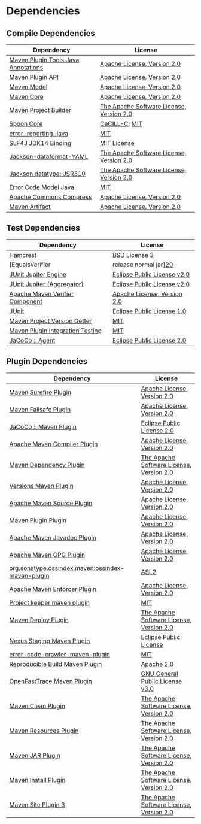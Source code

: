 <!-- @formatter:off -->
# Dependencies

## Compile Dependencies

| Dependency                               | License                                       |
| ---------------------------------------- | --------------------------------------------- |
| [Maven Plugin Tools Java Annotations][0] | [Apache License, Version 2.0][1]              |
| [Maven Plugin API][2]                    | [Apache License, Version 2.0][1]              |
| [Maven Model][4]                         | [Apache License, Version 2.0][1]              |
| [Maven Core][6]                          | [Apache License, Version 2.0][1]              |
| [Maven Project Builder][8]               | [The Apache Software License, Version 2.0][9] |
| [Spoon Core][10]                         | [CeCILL-C][11]; [MIT][12]                     |
| [error-reporting-java][13]               | [MIT][12]                                     |
| [SLF4J JDK14 Binding][15]                | [MIT License][16]                             |
| [Jackson-dataformat-YAML][17]            | [The Apache Software License, Version 2.0][9] |
| [Jackson datatype: JSR310][19]           | [The Apache Software License, Version 2.0][9] |
| [Error Code Model Java][21]              | [MIT][12]                                     |
| [Apache Commons Compress][23]            | [Apache License, Version 2.0][1]              |
| [Maven Artifact][25]                     | [Apache License, Version 2.0][1]              |

## Test Dependencies

| Dependency                                | License                           |
| ----------------------------------------- | --------------------------------- |
| [Hamcrest][27]                            | [BSD License 3][28]               |
| [EqualsVerifier | release normal jar][29] | [Apache License, Version 2.0][1]  |
| [JUnit Jupiter Engine][31]                | [Eclipse Public License v2.0][32] |
| [JUnit Jupiter (Aggregator)][31]          | [Eclipse Public License v2.0][32] |
| [Apache Maven Verifier Component][35]     | [Apache License, Version 2.0][1]  |
| [JUnit][37]                               | [Eclipse Public License 1.0][38]  |
| [Maven Project Version Getter][39]        | [MIT][12]                         |
| [Maven Plugin Integration Testing][41]    | [MIT][12]                         |
| [JaCoCo :: Agent][43]                     | [Eclipse Public License 2.0][44]  |

## Plugin Dependencies

| Dependency                                              | License                                       |
| ------------------------------------------------------- | --------------------------------------------- |
| [Maven Surefire Plugin][45]                             | [Apache License, Version 2.0][1]              |
| [Maven Failsafe Plugin][47]                             | [Apache License, Version 2.0][1]              |
| [JaCoCo :: Maven Plugin][49]                            | [Eclipse Public License 2.0][44]              |
| [Apache Maven Compiler Plugin][51]                      | [Apache License, Version 2.0][1]              |
| [Maven Dependency Plugin][53]                           | [The Apache Software License, Version 2.0][9] |
| [Versions Maven Plugin][55]                             | [Apache License, Version 2.0][1]              |
| [Apache Maven Source Plugin][57]                        | [Apache License, Version 2.0][1]              |
| [Maven Plugin Plugin][59]                               | [Apache License, Version 2.0][1]              |
| [Apache Maven Javadoc Plugin][61]                       | [Apache License, Version 2.0][1]              |
| [Apache Maven GPG Plugin][63]                           | [Apache License, Version 2.0][1]              |
| [org.sonatype.ossindex.maven:ossindex-maven-plugin][65] | [ASL2][9]                                     |
| [Apache Maven Enforcer Plugin][67]                      | [Apache License, Version 2.0][1]              |
| [Project keeper maven plugin][69]                       | [MIT][12]                                     |
| [Maven Deploy Plugin][71]                               | [The Apache Software License, Version 2.0][9] |
| [Nexus Staging Maven Plugin][73]                        | [Eclipse Public License][38]                  |
| [error-code-crawler-maven-plugin][75]                   | [MIT][12]                                     |
| [Reproducible Build Maven Plugin][77]                   | [Apache 2.0][9]                               |
| [OpenFastTrace Maven Plugin][79]                        | [GNU General Public License v3.0][80]         |
| [Maven Clean Plugin][81]                                | [The Apache Software License, Version 2.0][9] |
| [Maven Resources Plugin][83]                            | [The Apache Software License, Version 2.0][9] |
| [Maven JAR Plugin][85]                                  | [The Apache Software License, Version 2.0][9] |
| [Maven Install Plugin][87]                              | [The Apache Software License, Version 2.0][9] |
| [Maven Site Plugin 3][89]                               | [The Apache Software License, Version 2.0][9] |

[43]: https://www.eclemma.org/jacoco/index.html
[69]: https://github.com/exasol/project-keeper-maven-plugin
[13]: https://github.com/exasol/error-reporting-java
[4]: https://maven.apache.org/ref/3.8.4/maven-model/
[9]: http://www.apache.org/licenses/LICENSE-2.0.txt
[45]: https://maven.apache.org/surefire/maven-surefire-plugin/
[81]: http://maven.apache.org/plugins/maven-clean-plugin/
[35]: https://maven.apache.org/shared/maven-verifier/
[12]: https://opensource.org/licenses/MIT
[8]: http://maven.apache.org/
[39]: https://github.com/exasol/maven-project-version-getter
[23]: https://commons.apache.org/proper/commons-compress/
[55]: http://www.mojohaus.org/versions-maven-plugin/
[28]: http://opensource.org/licenses/BSD-3-Clause
[51]: https://maven.apache.org/plugins/maven-compiler-plugin/
[79]: https://github.com/itsallcode/openfasttrace-maven-plugin
[37]: http://junit.org
[44]: https://www.eclipse.org/legal/epl-2.0/
[49]: https://www.jacoco.org/jacoco/trunk/doc/maven.html
[25]: https://maven.apache.org/ref/3.8.4/maven-artifact/
[77]: http://zlika.github.io/reproducible-build-maven-plugin
[16]: http://www.opensource.org/licenses/mit-license.php
[21]: https://github.com/exasol/error-code-model-java
[17]: https://github.com/FasterXML/jackson-dataformats-text
[11]: https://cecill.info/licences/Licence_CeCILL-C_V1-en.txt
[31]: https://junit.org/junit5/
[59]: https://maven.apache.org/plugin-tools/maven-plugin-plugin
[57]: https://maven.apache.org/plugins/maven-source-plugin/
[27]: http://hamcrest.org/JavaHamcrest/
[15]: http://www.slf4j.org
[83]: http://maven.apache.org/plugins/maven-resources-plugin/
[0]: https://maven.apache.org/plugin-tools/maven-plugin-annotations
[2]: https://maven.apache.org/ref/3.8.4/maven-plugin-api/
[6]: https://maven.apache.org/ref/3.8.4/maven-core/
[73]: http://www.sonatype.com/public-parent/nexus-maven-plugins/nexus-staging/nexus-staging-maven-plugin/
[19]: https://github.com/FasterXML/jackson-modules-java8/
[47]: https://maven.apache.org/surefire/maven-failsafe-plugin/
[53]: http://maven.apache.org/plugins/maven-dependency-plugin/
[38]: http://www.eclipse.org/legal/epl-v10.html
[80]: https://www.gnu.org/licenses/gpl-3.0.html
[85]: http://maven.apache.org/plugins/maven-jar-plugin/
[1]: https://www.apache.org/licenses/LICENSE-2.0.txt
[29]: https://www.jqno.nl/equalsverifier
[67]: https://maven.apache.org/enforcer/maven-enforcer-plugin/
[32]: https://www.eclipse.org/legal/epl-v20.html
[87]: http://maven.apache.org/plugins/maven-install-plugin/
[65]: https://sonatype.github.io/ossindex-maven/maven-plugin/
[63]: https://maven.apache.org/plugins/maven-gpg-plugin/
[10]: http://spoon.gforge.inria.fr/
[41]: https://github.com/exasol/maven-plugin-integration-testing
[71]: http://maven.apache.org/plugins/maven-deploy-plugin/
[89]: http://maven.apache.org/plugins/maven-site-plugin/
[61]: https://maven.apache.org/plugins/maven-javadoc-plugin/
[75]: https://github.com/exasol/error-code-crawler-maven-plugin
